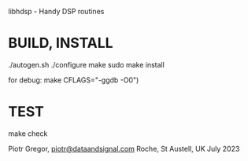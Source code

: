 libhdsp - Handy DSP routines

# BUILD, INSTALL

./autogen.sh
./configure
make
sudo make install

for debug:
    make CFLAGS="-ggdb -O0")

# TEST

make check

Piotr Gregor, piotr@dataandsignal.com
Roche, St Austell, UK
July 2023
